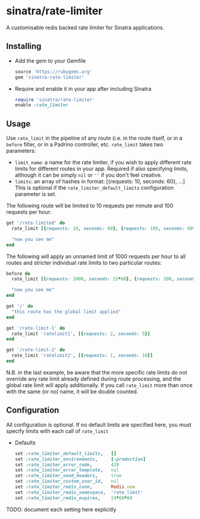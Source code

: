 # sinatra/rate-limiter

A customisable redis backed rate limiter for Sinatra applications.

## Installing

 * Add the gem to your Gemfile

   ```ruby
   source 'https://rubygems.org'
   gem 'sinatra-rate-limiter'
   ```

 * Require and enable it in your app after including Sinatra

   ```ruby
   require 'sinatra/rate-limiter'
   enable :rate_limiter
   ```

## Usage

Use `rate_limit` in the pipeline of any route (i.e. in the route itself, or
in a `before` filter, or in a Padrino controller, etc. `rate_limit` takes
two parameters:

 * `limit_name`: a name for the rate limiter, if you wish to apply different
   rate limits for different routes in your app. Required if also specifying
   limits, although it can be simply `nil` or `''` if you don't feel creative.
 * `limits`: an array of hashes in format: [{requests: 10, seconds: 60}, ...]
   This is optional if the `rate_limiter_default_limits` configuration
   parameter is set.

The following route will be limited to 10 requests per minute and 100
requests per hour:

  ```ruby
  get '/rate-limited' do
    rate_limit [{requests: 10, seconds: 60}, {requests: 100, seconds: 60*60}]

    "now you see me"
  end
  ```

The following will apply an unnamed limit of 1000 requests per hour to all
routes and stricter individual rate limits to two particular routes:

  ```ruby
  before do
    rate_limit [{requests: 1000, seconds: 15*60}, {requests: 100, seconds: 60*60}]

    "now you see me"
  end

  get '/' do
    "this route has the global limit applied"
  end

  get '/rate-limit-1' do
    rate_limit 'ratelimit1', [{requests: 2, seconds: 5}]
  end

  get '/rate-limit-2' do
    rate_limit 'ratelimit2', [{requests: 1, seconds: 10}]
  end
  ```

N.B. in the last example, be aware that the more specific rate limits do not
override any rate limit already defined during route processing, and the
global rate limit will apply additionally. If you call `rate_limit` more than
once with the same (or no) name, it will be double counted.

## Configuration

All configuration is optional. If no default limits are specified here,
you must specify limits with each call of `rate_limit`

 * Defaults
   ```ruby
   set :rate_limiter_default_limits,   []
   set :rate_limiter_environments,     [:production]
   set :rate_limiter_error_code,       429
   set :rate_limiter_error_template,   nil
   set :rate_limiter_send_headers,     true
   set :rate_limiter_custom_user_id,   nil
   set :rate_limiter_redis_conn,       Redis.new
   set :rate_limiter_redis_namespace,  'rate_limit'
   set :rate_limiter_redis_expires,    24*60*60
   ```

TODO: document each setting here explicitly
